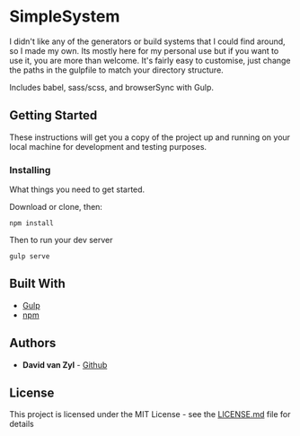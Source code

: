 # SimpleSystem

I didn't like any of the generators or build systems that I could find around, so I made my own.
Its mostly here for my personal use but if you want to use it, you are more than welcome. It's fairly easy to customise, just change the paths in the gulpfile to match your directory structure.

Includes babel, sass/scss, and browserSync with Gulp.

## Getting Started

These instructions will get you a copy of the project up and running on your local machine for development and testing purposes.


### Installing

What things you need to get started.

Download or clone, then:

```
npm install
```

Then to run your dev server

```
gulp serve
```

## Built With

* [Gulp](https://github.com/gulpjs/gulp/blob/master/docs/API.md)
* [npm](https://docs.npmjs.com/)

## Authors

* **David van Zyl** - [Github](https://github.com/DavidvanZyl)

## License

This project is licensed under the MIT License - see the [LICENSE.md](LICENSE.md) file for details
